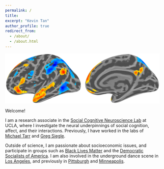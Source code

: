 ```yaml
---
permalink: /
title:
excerpt: "Kevin Tan"
author_profile: true
redirect_from: 
  - /about/
  - /about.html
---
```

<img style="display:block; margin-left: auto; margin-right: auto" title="These are the two main brain networks that underlie social cognition. The Default-Mode Network is shown in warm colors, while the Mirror Neuron System is shown in cool colors" src='/images/WhyHow50_white.png'>

Welcome!

I am a research associate in the [Social Cognitive Neuroscience Lab](http://www.scn.ucla.edu) at UCLA, where I investigate the neural underpinnings of social cognition, affect, and their interactions. Previously, I have worked in the labs of [Michael Tarr](http://tarrlab.org) and [Greg Siegle](http://www.wpic.pitt.edu/research/pican/). 

Outside of science, I am passionate about socioeconomic issues, and participate in groups such as [Black Lives Matter](https://blacklivesmatter.com/) and the [Democratic Socialists of America](http://www.dsausa.org/). I am also involved in the underground dance scene in [Los Angeles](https://www.kcet.org/shows/real-scenes/episodes/los-angeles), and previously in [Pittsburgh](http://www.electronicbeats.net/hot-mass-pittsburgh) and [Minneapolis](https://blog.thecurrent.org/2016/11/is-minneapolis-techno-having-a-renaissance).
